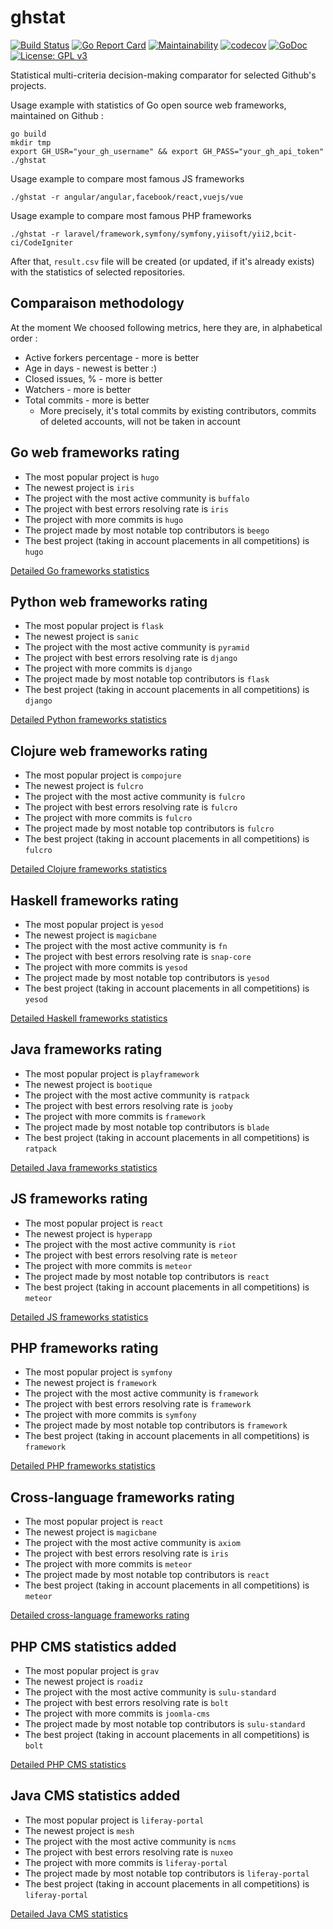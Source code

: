 # ghstat

[![Build Status](https://travis-ci.org/fedir/ghstat.svg?branch=master)](https://travis-ci.org/fedir/ghstat)
[![Go Report Card](https://goreportcard.com/badge/github.com/fedir/ghstat)](https://goreportcard.com/report/github.com/fedir/ghstat)
[![Maintainability](https://api.codeclimate.com/v1/badges/572b4413f5c5ebf49e36/maintainability)](https://codeclimate.com/github/fedir/go-github-statistics/maintainability)
[![codecov](https://codecov.io/gh/fedir/ghstat/branch/master/graph/badge.svg)](https://codecov.io/gh/fedir/ghstat)
[![GoDoc](https://godoc.org/github.com/fedir/ghstat?status.svg)](https://godoc.org/github.com/fedir/ghstat)
[![License: GPL v3](https://img.shields.io/badge/License-GPL%20v3-blue.svg)](https://www.gnu.org/licenses/gpl-3.0)

Statistical multi-criteria decision-making comparator for selected Github's projects.

Usage example with statistics of Go open source web frameworks, maintained on Github :

    go build
    mkdir tmp
    export GH_USR="your_gh_username" && export GH_PASS="your_gh_api_token"
    ./ghstat

Usage example to compare most famous JS frameworks

    ./ghstat -r angular/angular,facebook/react,vuejs/vue

Usage example to compare most famous PHP frameworks

    ./ghstat -r laravel/framework,symfony/symfony,yiisoft/yii2,bcit-ci/CodeIgniter

After that, `result.csv` file will be created (or updated, if it's already exists) with the statistics of selected repositories.

## Comparaison methodology

At the moment We choosed following metrics, here they are, in alphabetical order :

* Active forkers percentage - more is better
* Age in days - newest is better :)
* Closed issues, % - more is better
* Watchers - more is better
* Total commits - more is better
  * More precisely, it's total commits by existing contributors, commits of deleted accounts, will not be taken in account

## Go web frameworks rating

* The most popular project is `hugo`
* The newest project is `iris`
* The project with the most active community is `buffalo`
* The project with best errors resolving rate is `iris`
* The project with more commits is `hugo`
* The project made by most notable top contributors is `beego`
* The best project (taking in account placements in all competitions) is `hugo`

[Detailed Go frameworks statistics](https://github.com/fedir/ghstat/blob/master/stats/go_frameworks.csv)

## Python web frameworks rating

* The most popular project is `flask`
* The newest project is `sanic`
* The project with the most active community is `pyramid`
* The project with best errors resolving rate is `django`
* The project with more commits is `django`
* The project made by most notable top contributors is `flask`
* The best project (taking in account placements in all competitions) is `django`

[Detailed Python frameworks statistics](https://github.com/fedir/ghstat/blob/master/stats/python_frameworks.csv)

## Clojure web frameworks rating

* The most popular project is `compojure`
* The newest project is `fulcro`
* The project with the most active community is `fulcro`
* The project with best errors resolving rate is `fulcro`
* The project with more commits is `fulcro`
* The project made by most notable top contributors is `fulcro`
* The best project (taking in account placements in all competitions) is `fulcro`

[Detailed Clojure frameworks statistics](https://github.com/fedir/ghstat/blob/master/stats/clojure_frameworks.csv)

## Haskell frameworks rating

* The most popular project is `yesod`
* The newest project is `magicbane`
* The project with the most active community is `fn`
* The project with best errors resolving rate is `snap-core`
* The project with more commits is `yesod`
* The project made by most notable top contributors is `yesod`
* The best project (taking in account placements in all competitions) is `yesod`

[Detailed Haskell frameworks statistics](https://github.com/fedir/ghstat/blob/master/stats/haskell_frameworks.csv)

## Java frameworks rating

* The most popular project is `playframework`
* The newest project is `bootique`
* The project with the most active community is `ratpack`
* The project with best errors resolving rate is `jooby`
* The project with more commits is `framework`
* The project made by most notable top contributors is `blade`
* The best project (taking in account placements in all competitions) is `ratpack`

[Detailed Java frameworks statistics](https://github.com/fedir/ghstat/blob/master/stats/java_frameworks.csv)

## JS frameworks rating

* The most popular project is `react`
* The newest project is `hyperapp`
* The project with the most active community is `riot`
* The project with best errors resolving rate is `meteor`
* The project with more commits is `meteor`
* The project made by most notable top contributors is `react`
* The best project (taking in account placements in all competitions) is `meteor`

[Detailed JS frameworks statistics](https://github.com/fedir/ghstat/blob/master/stats/js_frameworks.csv)

## PHP frameworks rating

* The most popular project is `symfony`
* The newest project is `framework`
* The project with the most active community is `framework`
* The project with best errors resolving rate is `framework`
* The project with more commits is `symfony`
* The project made by most notable top contributors is `framework`
* The best project (taking in account placements in all competitions) is `framework`

[Detailed PHP frameworks statistics](https://github.com/fedir/ghstat/blob/master/stats/php_frameworks.csv)

## Cross-language frameworks rating

* The most popular project is `react`
* The newest project is `magicbane`
* The project with the most active community is `axiom`
* The project with best errors resolving rate is `iris`
* The project with more commits is `meteor`
* The project made by most notable top contributors is `react`
* The best project (taking in account placements in all competitions) is `meteor`

[Detailed cross-language frameworks rating](https://github.com/fedir/ghstat/blob/master/stats/all_frameworks.csv)

## PHP CMS statistics added

* The most popular project is `grav`
* The newest project is `roadiz`
* The project with the most active community is `sulu-standard`
* The project with best errors resolving rate is `bolt`
* The project with more commits is `joomla-cms`
* The project made by most notable top contributors is `sulu-standard`
* The best project (taking in account placements in all competitions) is `bolt`

[Detailed PHP CMS statistics](https://github.com/fedir/ghstat/blob/master/stats/php_cms.csv)

## Java CMS statistics added

* The most popular project is `liferay-portal`
* The newest project is `mesh`
* The project with the most active community is `ncms`
* The project with best errors resolving rate is `nuxeo`
* The project with more commits is `liferay-portal`
* The project made by most notable top contributors is `liferay-portal`
* The best project (taking in account placements in all competitions) is `liferay-portal`

[Detailed Java CMS statistics](https://github.com/fedir/ghstat/blob/master/stats/java_cms.csv)